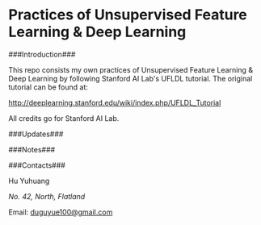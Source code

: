 Practices of Unsupervised Feature Learning & Deep Learning
=====

###Introduction###

This repo consists my own practices of Unsupervised Feature Learning & Deep Learning by following Stanford AI Lab's UFLDL tutorial. The original tutorial can be found at:

http://deeplearning.stanford.edu/wiki/index.php/UFLDL_Tutorial

All credits go for Stanford AI Lab.

###Updates###

###Notes###

###Contacts###

Hu Yuhuang

_No. 42, North, Flatland_

Email: duguyue100@gmail.com
